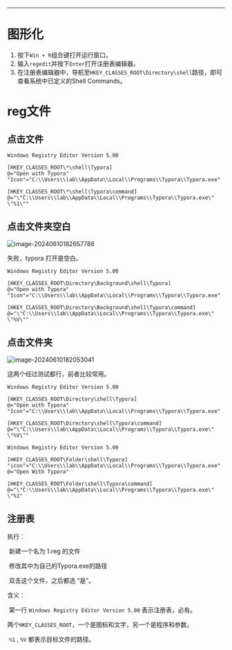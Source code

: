 
---
# 图形化

1. 按下`Win + R`组合键打开运行窗口。
2. 输入`regedit`并按下`Enter`打开注册表编辑器。
3. 在注册表编辑器中，导航至`HKEY_CLASSES_ROOT\Directory\shell`路径，即可查看系统中已定义的Shell Commands。

# reg文件

## 点击文件

```
Windows Registry Editor Version 5.00

[HKEY_CLASSES_ROOT\*\shell\Typora]
@="Open with Typora"
"Icon"="C:\\Users\\lab\\AppData\\Local\\Programs\\Typora\\Typora.exe"

[HKEY_CLASSES_ROOT\*\shell\Typora\command]
@="\"C:\\Users\\lab\\AppData\\Local\\Programs\\Typora\\Typora.exe\" \"%1\""
```
## 点击文件夹空白

![image-20240610182657788](https://cdn.jsdelivr.net/gh/sword4869/pic1@main/images/202406101826817.png)

失败，typora 打开是空白。

```
Windows Registry Editor Version 5.00

[HKEY_CLASSES_ROOT\Directory\Background\shell\Typora]
@="Open with Typora"
"Icon"="C:\\Users\\lab\\AppData\\Local\\Programs\\Typora\\Typora.exe"

[HKEY_CLASSES_ROOT\Directory\Background\shell\Typora\command]
@="\"C:\\Users\\lab\\AppData\\Local\\Programs\\Typora\\Typora.exe\" \"%V\""
```

## 点击文件夹

![image-20240610182053041](https://cdn.jsdelivr.net/gh/sword4869/pic1@main/images/202406101820071.png)

这两个经过测试都行，前者比较常用。

```
Windows Registry Editor Version 5.00

[HKEY_CLASSES_ROOT\Directory\shell\Typora]
@="Open with Typora"
"Icon"="C:\\Users\\lab\\AppData\\Local\\Programs\\Typora\\Typora.exe"

[HKEY_CLASSES_ROOT\Directory\shell\Typora\command]
@="\"C:\\Users\\lab\\AppData\\Local\\Programs\\Typora\\Typora.exe\" \"%V\""
```

```
Windows Registry Editor Version 5.00
 
[HKEY_CLASSES_ROOT\Folder\shell\Typora]
"icon"="C:\\Users\\lab\\AppData\\Local\\Programs\\Typora\\Typora.exe"
@="Open With Typora"
 
[HKEY_CLASSES_ROOT\Folder\shell\Typora\command]
@="\"C:\\Users\\lab\\AppData\\Local\\Programs\\Typora\\Typora.exe\" \"%1"
```



## 注册表

执行：

​	新建一个名为 1.reg 的文件

​	修改其中为自己的Typora.exe的路径

​	双击这个文件，之后都选 “是”。



含义：

​	第一行 `Windows Registry Editor Version 5.00` 表示注册表，必有。

​	两个`HKEY_CLASSES_ROOT`，一个是图标和文字，另一个是程序和参数。

​	`%1` , `%V` 都表示目标文件的路径。

